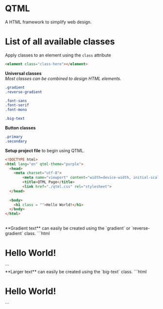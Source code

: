 # QTML
A HTML framework to simplify web design.<br/>

# List of all available classes
Apply classes to an element using the `class` attribute<br /> 
```html 
<element class="class-here"></element>
```
**Universal classes**<br />
*Most classes can be combined to design HTML elements.*<br />
```css
.gradient
.reverse-gradient

.font-sans
.font-serif
.font-mono

.big-text
```
**Button classes**<br />
```css
.primary
.secondary

```


**Setup project file** to begin using QTML.
```html
<!DOCTYPE html>
<html lang="en" qtml-theme="purple">
  <head>
    <meta charset="utf-8">
        <meta name="viewport" content="width=device-width, initial-scale=1">
        <title>QTML Page</title>
        <link href="./qtml.css" rel="stylesheet">
  </head>
  
  <body>
    <h1 class = "">Hello World!</h1>
  </body>
</html>
```
<br />
**Gradient text** can easily be created using the `gradient` or `reverse-gradient` class.
```html
<h1 class = "gradient">Hello World!</h1>
```
<br />
**Larger text** can easily be created using the `big-text` class.
```html
<h1 class = "big-text">Hello World!</h1>
```
